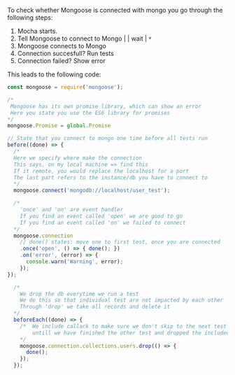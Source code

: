 To check whether Mongoose is connected with mongo you go through the following steps:
1. Mocha starts.
2. Tell Mongoose to connect to Mongo 
  |
  | wait
  |
  ˅ 
3. Mongoose connects to Mongo
4. Connection succesfull? Run tests
5. Connection failed? Show error

This leads to the following code:
```js
const mongoose = require('mongoose');

/*
 Mongoose has its own promise library, which can show an error
 Here you state you use the ES6 library for promises
*/
mongoose.Promise = global.Promise

// State that you connect to mongo one time before all tests run
before((done) => {
  /*
  Here we specify where make the connection
  This says, on my local machine => find this
  If it remote, you would replace the localhost for a port
  The last part refers to the instance/db you have to connect to
  */
  mongoose.connect('mongodb://localhost/user_test');

  /*
    'once' and 'on' are event handler
    If you find an event called 'open' we are good to go
    If you find an event called 'on' we failed to connect
  */
  mongoose.connection
    // done() states: move one to first test, once you are connected
    .once('open', () => { done(); })
    .on('error', (error) => {
      console.warn('Warning', error);
    });
});

  /*
    We drop the db everytime we run a test
    We do this so that individual test are not impacted by each other
    Through 'drop' we take all records and delete it
  */
  beforeEach((done) => {
    /*  We include callack to make sure we don't skip to the next test
        untill we have finished the other test and dropped the included data
    */
    mongoose.connection.collections.users.drop(() => {
      done();
    });
  });
```

